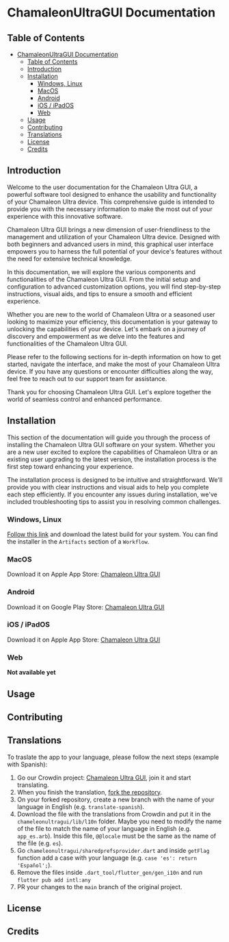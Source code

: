 # ChamaleonUltraGUI Documentation
## Table of Contents
- [ChamaleonUltraGUI Documentation](#chamaleonultragui-documentation)
  - [Table of Contents](#table-of-contents)
  - [Introduction](#introduction)
  - [Installation](#installation)
    - [Windows, Linux](#windows-linux)
    - [MacOS](#macos)
    - [Android](#android)
    - [iOS / iPadOS](#ios--ipados)
    - [Web](#web)
  - [Usage](#usage)
  - [Contributing](#contributing)
  - [Translations](#translations)
  - [License](#license)
  - [Credits](#credits)

## Introduction

Welcome to the user documentation for the Chamaleon Ultra GUI, a powerful software tool designed to enhance the usability and functionality of your Chamaleon Ultra device. This comprehensive guide is intended to provide you with the necessary information to make the most out of your experience with this innovative software.

Chamaleon Ultra GUI brings a new dimension of user-friendliness to the management and utilization of your Chamaleon Ultra device. Designed with both beginners and advanced users in mind, this graphical user interface empowers you to harness the full potential of your device's features without the need for extensive technical knowledge.

In this documentation, we will explore the various components and functionalities of the Chamaleon Ultra GUI. From the initial setup and configuration to advanced customization options, you will find step-by-step instructions, visual aids, and tips to ensure a smooth and efficient experience.

Whether you are new to the world of Chamaleon Ultra or a seasoned user looking to maximize your efficiency, this documentation is your gateway to unlocking the capabilities of your device. Let's embark on a journey of discovery and empowerment as we delve into the features and functionalities of the Chamaleon Ultra GUI.

Please refer to the following sections for in-depth information on how to get started, navigate the interface, and make the most of your Chamaleon Ultra device. If you have any questions or encounter difficulties along the way, feel free to reach out to our support team for assistance.

Thank you for choosing Chamaleon Ultra GUI. Let's explore together the world of seamless control and enhanced performance.

## Installation
This section of the documentation will guide you through the process of installing the Chamaleon Ultra GUI software on your system. Whether you are a new user excited to explore the capabilities of Chamaleon Ultra or an existing user upgrading to the latest version, the installation process is the first step toward enhancing your experience.

The installation process is designed to be intuitive and straightforward. We'll provide you with clear instructions and visual aids to help you complete each step efficiently. If you encounter any issues during installation, we've included troubleshooting tips to assist you in resolving common challenges.

### Windows, Linux
[Follow this link](https://github.com/GameTec-live/ChameleonUltraGUI/actions/workflows/build-app.yml) and download the latest build for your system. You can find the installer in the `Artifacts` section of a `Workflow`.

### MacOS
Download it on Apple App Store: [Chamaleon Ultra GUI](https://apps.apple.com/app/chameleon-ultra-gui/id6462919364)

### Android
Download it on Google Play Store: [Chamaleon Ultra GUI](https://play.google.com/store/apps/details?id=io.chameleon.ultra)

### iOS / iPadOS
Download it on Apple App Store: [Chamaleon Ultra GUI](https://apps.apple.com/app/chameleon-ultra-gui/id6462919364)

### Web
**Not available yet**

## Usage
## Contributing
## Translations

To traslate the app to your language, please follow the next steps (example with Spanish):
1. Go our Crowdin project: [Chamaleon Ultra GUI](https://crowdin.com/project/chameleon-ultra-gui), join it and start translating.
2. When you finish the translation, [fork the repository](https://github.com/GameTec-live/ChameleonUltraGUI).
3. On your forked repository, create a new branch with the name of your language in English (e.g. `translate-spanish`).
4. Download the file with the translations from Crowdin and put it in the `chameleonultragui/lib/l10n` folder. Maybe you need to modify the name of the file to match the name of your language in English (e.g. `app_es.arb`). Inside this file, `@@locale` must be the same as the name of the file (e.g. `es`).
5. Go `chameleonultragui/sharedprefsprovider.dart` and inside `getFlag` function add a case with your language (e.g. `case 'es': return 'Español';`).
6. Remove the files inside `.dart_tool/flutter_gen/gen_i10n` and run `flutter pub add intl:any`
7. PR your changes to the `main` branch of the original project.

## License
## Credits

